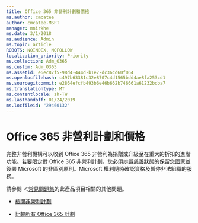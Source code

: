 ```yaml
---
title: Office 365 非營利計劃和價格
ms.author: cmcatee
author: cmcatee-MSFT
manager: mnirkhe
ms.date: 3/1/2018
ms.audience: Admin
ms.topic: article
ROBOTS: NOINDEX, NOFOLLOW
localization_priority: Priority
ms.collection: Adm_O365
ms.custom: Adm_O365
ms.assetid: e6ec87f5-98d4-444d-b1e7-dc36cd60f064
ms.openlocfilehash: c497b63381c32e8707c4d1565bdd4ae8fa253cd1
ms.sourcegitcommit: e2864efcfb493b6e46b662b746661a61232bdba7
ms.translationtype: MT
ms.contentlocale: zh-TW
ms.lasthandoff: 01/24/2019
ms.locfileid: "29460132"
---
```

# <a name="office-365-for-nonprofit-plans-and-pricing"></a>Office 365 非營利計劃和價格

完整非營利機構可以收到 Office 365 非營利為捐贈或升級至在重大的折扣的進階功能。若要限定對 Office 365 非營利計劃，您必須[辨識慈善狀態](https://go.microsoft.com/fwlink/p/?LinkID=330253)的保留您國家並簽署 Microsoft 的非區別原則。Microsoft 權利隨時確認資格及暫停非法組織的服務。 
  
請參閱 ＜[常見問題集](https://products.office.com/en-us/nonprofit/office-365-nonprofit)的此產品項目相關的其他問題。 
  
- [檢閱非營利計劃](https://products.office.com/en-us/nonprofit/office-365-nonprofit-plans-and-pricing?tab=1)
    
- [比較所有 Office 365 計劃](https://products.office.com/en-us/business/compare-more-office-365-for-business-plans)
    

